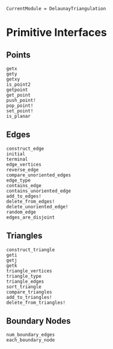 ```@meta 
CurrentModule = DelaunayTriangulation
```

# Primitive Interfaces 

## Points 

```@docs 
getx
gety
getxy
is_point2 
getpoint
get_point
push_point!
pop_point!
set_point!
is_planar
```

## Edges 

```@docs 
construct_edge
initial
terminal
edge_vertices
reverse_edge
compare_unoriented_edges
edge_type
contains_edge
contains_unoriented_edge
add_to_edges!
delete_from_edges!
delete_unoriented_edge!
random_edge
edges_are_disjoint
```

## Triangles 

```@docs 
construct_triangle
geti
getj
getk
triangle_vertices
triangle_type
triangle_edges
sort_triangle
compare_triangles
add_to_triangles!
delete_from_triangles!
```

## Boundary Nodes 

```@docs 
num_boundary_edges
each_boundary_node
```